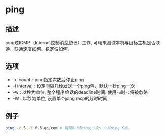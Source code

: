# ping

## 描述

ping过ICMP（Internet控制消息协议）工作, 可用来测试本机与目标主机是否联通、联通速度如何、稳定性如何.

## 选项
- -c count :   ping指定次数后停止ping
- -i interval : 设定间隔几秒发送一个ping包，默认一秒ping一次
- -w : 以秒为单位, 整个程序会话的deadline时间. 使用`-w`时`-c`将被忽略
- -W : 以秒为单位, 设置单个ping resp的超时时间

## 例子
```bash
ping -c 5 -i 0.6 qq.com # 每隔0.6秒ping一次，一共ping 5次
```